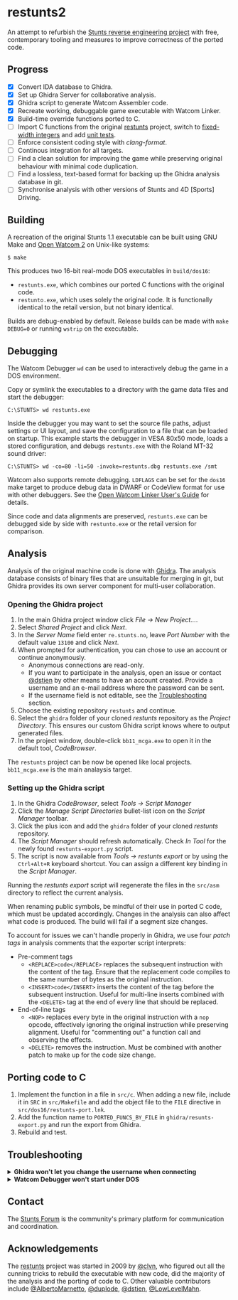 # restunts2

An attempt to refurbish the [Stunts reverse engineering project](https://github.com/4d-stunts/restunts) with free, contemporary tooling and measures to improve correctness of the ported code.

## Progress

- [X] Convert IDA database to Ghidra.
- [X] Set up Ghidra Server for collaborative analysis.
- [X] Ghidra script to generate Watcom Assembler code.
- [X] Recreate working, debuggable game executable with Watcom Linker.
- [X] Build-time override functions ported to C.
- [ ] Import C functions from the original [restunts](https://github.com/4d-stunts/restunts) project, switch to [fixed-width integers](https://en.wikipedia.org/wiki/C_data_types#Fixed-width_integer_types) and add [unit tests](https://en.wikipedia.org/wiki/Unit_testing).
- [ ] Enforce consistent coding style with *clang-format*.
- [ ] Continous integration for all targets.
- [ ] Find a clean solution for improving the game while preserving original behaviour with minimal code duplication.
- [ ] Find a lossless, text-based format for backing up the Ghidra analysis database in git.
- [ ] Synchronise analysis with other versions of Stunts and 4D [Sports] Driving.

## Building

A recreation of the original Stunts 1.1 executable can be built using GNU Make and [Open Watcom 2](https://github.com/open-watcom/open-watcom-v2) on Unix-like systems:
```
$ make
```
This produces two 16-bit real-mode DOS executables in `build/dos16`:
* `restunts.exe`, which combines our ported C functions with the original code.
* `restunto.exe`, which uses solely the original code. It is functionally identical to the retail version, but not binary identical.

Builds are debug-enabled by default. Release builds can be made with `make DEBUG=0` or running `wstrip` on the executable.

## Debugging

The Watcom Debugger `wd` can be used to interactively debug the game in a DOS environment.

Copy or symlink the executables to a directory with the game data files and start the debugger:
```
C:\STUNTS> wd restunts.exe
```
Inside the debugger you may want to set the source file paths, adjust settings or UI layout, and save the configuration to a file that can be loaded on startup. This example starts the debugger in VESA 80x50 mode, loads a stored configuration, and debugs `restunts.exe` with the Roland MT-32 sound driver:
```
C:\STUNTS> wd -co=80 -li=50 -invoke=restunts.dbg restunts.exe /smt
```
Watcom also supports remote debugging. `LDFLAGS` can be set for the `dos16` make target to produce debug data in DWARF or CodeView format for use with other debuggers. See the [Open Watcom Linker User's Guide](https://open-watcom.github.io/open-watcom-v2-wikidocs/lguide.pdf) for details.

Since code and data alignments are preserved, `restunts.exe` can be debugged side by side with `restunto.exe` or the retail version for comparison.

## Analysis

Analysis of the original machine code is done with [Ghidra](https://www.nsa.gov/ghidra). The analysis database consists of binary files that are unsuitable for merging in git, but Ghidra provides its own server component for multi-user collaboration.

### Opening the Ghidra project
1. In the main Ghidra project window click *File → New Project...*.
2. Select *Shared Project* and click *Next*.
3. In the *Server Name* field enter `re.stunts.no`, leave *Port Number* with the default value `13100` and click *Next*.
4. When prompted for authentication, you can chose to use an account or continue anonymously.
    * Anonymous connections are read-only.
    * If you want to participate in the analysis, open an issue or contact [@dstien](https://github.com/dstien) by other means to have an account created. Provide a username and an e-mail address where the password can be sent.
    * If the username field is not editable, see the [Troubleshooting](#troubleshooting) section.
5. Choose the existing repository `restunts` and continue.
6. Select the `ghidra` folder of your cloned *restunts* repository as the *Project Directory*. This ensures our custom Ghidra script knows where to output generated files.
7. In the project window, double-click `bb11_mcga.exe` to open it in the default tool, *CodeBrowser*.

The `restunts` project can be now be opened like local projects. `bb11_mcga.exe` is the main analaysis target.

### Setting up the Ghidra script

1. In the Ghidra *CodeBrowser*, select *Tools → Script Manager*
2. Click the *Manage Script Directories* bullet-list icon on the *Script Manager* toolbar.
3. Click the plus icon and add the `ghidra` folder of your cloned *restunts* repository.
4. The *Script Manager* should refresh automatically. Check *In Tool* for the newly found `restunts-export.py` script.
5. The script is now available from *Tools → restunts export* or by using the `Ctrl+Alt+R` keyboard shortcut. You can assign a different key binding in the *Script Manager*.

Running the *restunts export* script will regenerate the files in the `src/asm` directory to reflect the current analysis.

When renaming public symbols, be mindful of their use in ported C code, which must be updated accordingly. Changes in the analysis can also affect what code is produced. The build will fail if a segment size changes.

To account for issues we can't handle properly in Ghidra, we use four *patch tags* in analysis comments that the exporter script interprets:
* Pre-comment tags
    * `<REPLACE>code</REPLACE>` replaces the subsequent instruction with the content of the tag. Ensure that the replacement code compiles to the same number of bytes as the original instruction.
    * `<INSERT>code</INSERT>` inserts the content of the tag before the subsequent instruction. Useful for multi-line inserts combined with the `<DELETE>` tag at the end of every line that should be replaced.
* End-of-line tags
    * `<NOP>` replaces every byte in the original instruction with a `nop` opcode, effectively ignoring the original instruction while preserving alignment. Useful for "commenting out" a function call and observing the effects.
    * `<DELETE>` removes the instruction. Must be combined with another patch to make up for the code size change.

## Porting code to C

1. Implement the function in a file in `src/c`. When adding a new file, include it in `SRC` in `src/Makefile` and add the object file to the `FILE` directive in `src/dos16/restunts-port.lnk`.
2. Add the function name to `PORTED_FUNCS_BY_FILE` in `ghidra/resunts-export.py` and run the export from Ghidra.
3. Rebuild and test.

## Troubleshooting

<details>
<summary><b>Ghidra won't let you change the username when connecting</b></summary>

Try launching Ghidra with:
```
$ env JAVA_TOOL_OPTIONS='-Duser.name=<USERNAME>' ghidra
```
This workaround will prevent you from opening other Ghidra projects because they are tied to your local system account name. Either start Ghidra as normal to work on other projects, or edit the owner in each project's `<PROJECT>.rep/project.prp` file.
* NationalSecurityAgency/ghidra#7454
</details>

<details>
<summary><b>Watcom Debugger won't start under DOS</b></summary>

Install the older [Open Watcom 1.9](https://github.com/open-watcom/open-watcom-1.9/releases/tag/ow1.9) in your DOS environment. The 2.0 project has regressions with DOS debugging:
* open-watcom/open-watcom-v2#1396
* open-watcom/open-watcom-v2#1417
</details>

## Contact

The [Stunts Forum](https://forum.stunts.hu/index.php?board=90.0) is the community's primary platform for communication and coordination.

## Acknowledgements

The [restunts](https://github.com/4d-stunts/restunts) project was started in 2009 by [@clvn](https://github.com/clvn), who figured out all the cunning tricks to rebuild the executable with new code, did the majority of the analysis and the porting of code to C. Other valuable contributors include [@AlbertoMarnetto](https://github.com/AlbertoMarnetto),  [@duplode](https://github.com/duplode), [@dstien](https://github.com/dstien), [@LowLevelMahn](https://github.com/LowLevelMahn).
